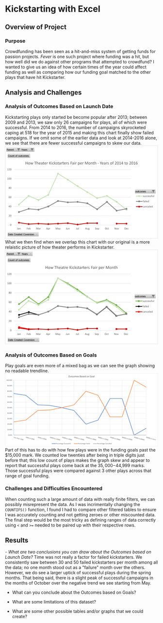 # Kickstarting with Excel

## Overview of Project

### Purpose
Crowdfunding has been seen as a hit-and-miss system of getting funds for passion projects. *Fever* is one such project where funding was a hit, but how well did we do against other programs that attempted to crowdfund? I wanted to give us an idea of how certain times of the year could affect funding as well as comparing how our funding goal matched to the other plays that have hit Kickstarter.

## Analysis and Challenges

### Analysis of Outcomes Based on Launch Date
Kickstarting plays only started be become popular after 2013; between 2009 and 2013, we saw only 26 campaigns for plays, all of which were successful. From 2014 to 2016, the number of campaigns skyrocketed caping at 518 for the year of 2015 and making this chart finally show failed campaigns. If we omit some of the earlier data and look at 2014-2016 alone, we see that there are fewer successful campaigns to skew our data. ![Sectional Chart](/resources/Theater_Outcomes_vs_Launch_2014_to_2016.png) What we then find when we overlap this chart with our original is a more relaistic picture of how theater performs in Kickstarter. ![overlap chart](/resources/Theater_Outcomes_vs_Launch_2014_to_2016_Overlap.png)


### Analysis of Outcomes Based on Goals
Play goals are even more of a mixed bag as we can see the graph showing no readable trendline. ![The chart shows nothing statistically significant](/resources/Outcomes_vs_Goals.png) Part of this has to do with how few plays were in the funding goals past the $15,000 mark. We counted low twenties after being in triple digits just before that; this low count of plays makes the graph skew and appear to report that successful plays come back at the $35,000-$44,999 marks. Those successful plays were compared against 3 other plays across that range of goal funding.  

### Challenges and Difficulties Encountered
When counting such a large amount of data with really finite filters, we can possibly misrepresent the data. As I was incrimentally changing the `COUNTIFS()` function, I found I had to compare other filtered tables to ensure I was accurately counting and not getting zeroes or other miscounted data. The final step would be the most tricky as defining ranges of data correctly using `<` and `>=` needed to be paired up with their respective rows.

## Results

*- What are two conclusions you can draw about the Outcomes based on Launch Date?*
Time was not really a factor for failed kickstarters. We consistently saw between 30 and 50 failed kickstarters per month among all the data; no one month stood out as a "failure" month over the others. However, we do see a larger uptick of successful plays during the spring months. That being said, there is a slight peak of successful campaigns in the months of October over the negative trend we see starting from May.

- What can you conclude about the Outcomes based on Goals?

- What are some limitations of this dataset?

- What are some other possible tables and/or graphs that we could create?
